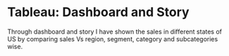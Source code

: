 # Tableau: Dashboard and Story
Through dashboard and story I have shown the sales in different states of US by comparing sales Vs region, segment, category and subcategories wise.
